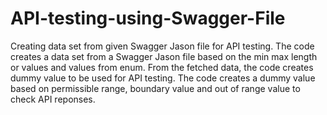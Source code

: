 # API-testing-using-Swagger-File
Creating data set from given Swagger Jason file for API testing.
The code creates a data set from a Swagger Jason file based on the min max length or values and values from enum.
From the fetched data, the code creates dummy value to be used for API testing. The code creates a dummy value based on permissible range, boundary value and out of range value to check API reponses.
